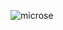 ![microse](https://github.com/sajithpamarasinghe/micromouse_v1/assets/151795727/04623227-32ea-4640-b7e1-cabb86634467)


